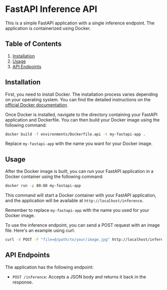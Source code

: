# FastAPI Inference API

This is a simple FastAPI application with a single inference endpoint. The application is containerized using Docker.

## Table of Contents
1. [Installation](#installation)
2. [Usage](#usage)
3. [API Endpoints](#api-endpoints)

## Installation

First, you need to install Docker. The installation process varies depending on your operating system. You can find the detailed instructions on the [official Docker documentation](https://docs.docker.com/get-docker/).

Once Docker is installed, navigate to the directory containing your FastAPI application and Dockerfile. You can then build your Docker image using the following command:

```bash
docker build -f environments/Dockerfile.api -t my-fastapi-app .
```

Replace `my-fastapi-app` with the name you want for your Docker image.

## Usage

After the Docker image is built, you can run your FastAPI application in a Docker container using the following command:

```bash
docker run -p 80:80 my-fastapi-app
```

This command will start a Docker container with your FastAPI application, and the application will be available at `http://localhost/inference`.

Remember to replace `my-fastapi-app` with the name you used for your Docker image.

To use the inference endpoint, you can send a POST request with an image file. Here's an example using curl:

```bash
curl -X POST -F "file=@/path/to/your/image.jpg" http://localhost/inference
```

## API Endpoints

The application has the following endpoint:

- `POST /inference`: Accepts a JSON body and returns it back in the response.

